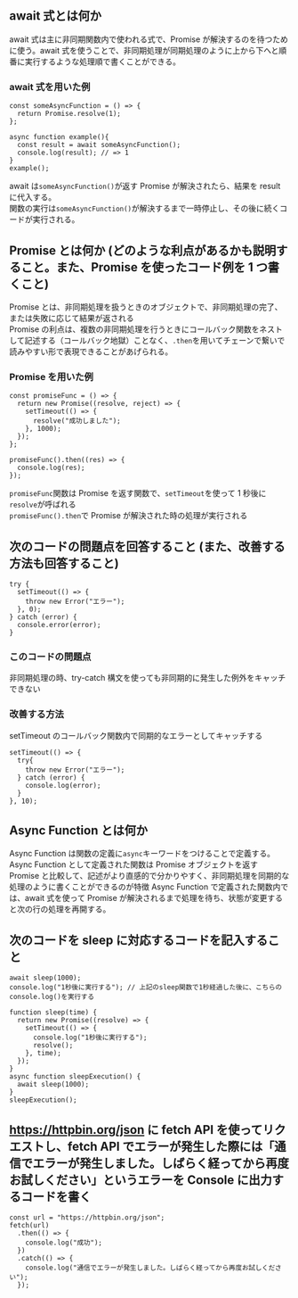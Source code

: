 ## await 式とは何か

await 式は主に非同期関数内で使われる式で、Promise が解決するのを待つために使う。await 式を使うことで、非同期処理が同期処理のように上から下へと順番に実行するような処理順で書くことができる。

### await 式を用いた例

```
const someAsyncFunction = () => {
  return Promise.resolve(1);
};

async function example(){
  const result = await someAsyncFunction();
  console.log(result); // => 1
}
example();
```

await は`someAsyncFunction()`が返す Promise が解決されたら、結果を result に代入する。  
関数の実行は`someAsyncFunction()`が解決するまで一時停止し、その後に続くコードが実行される。

## Promise とは何か (どのような利点があるかも説明すること。また、Promise を使ったコード例を 1 つ書くこと)

Promise とは、非同期処理を扱うときのオブジェクトで、非同期処理の完了、または失敗に応じて結果が返される  
Promise の利点は、複数の非同期処理を行うときにコールバック関数をネストして記述する（コールバック地獄）ことなく、`.then`を用いてチェーンで繋いで読みやすい形で表現できることがあげられる。

### Promise を用いた例

```
const promiseFunc = () => {
  return new Promise((resolve, reject) => {
    setTimeout(() => {
      resolve("成功しました");
    }, 1000);
  });
};

promiseFunc().then((res) => {
  console.log(res);
});

```

`promiseFunc`関数は Promise を返す関数で、`setTimeout`を使って 1 秒後に`resolve`が呼ばれる  
`promiseFunc().then`で Promise が解決された時の処理が実行される

## 次のコードの問題点を回答すること (また、改善する方法も回答すること)

```
try {
  setTimeout(() => {
    throw new Error("エラー");
  }, 0);
} catch (error) {
  console.error(error);
}

```

### このコードの問題点

非同期処理の時、try-catch 構文を使っても非同期的に発生した例外をキャッチできない

### 改善する方法

setTimeout のコールバック関数内で同期的なエラーとしてキャッチする

```
setTimeout(() => {
  try{
    throw new Error("エラー");
  } catch (error) {
    console.log(error);
  }
}, 10);
```

## Async Function とは何か

Async Function は関数の定義に`async`キーワードをつけることで定義する。Async Function として定義された関数は Promise オブジェクトを返す  
Promise と比較して、記述がより直感的で分かりやすく、非同期処理を同期的な処理のように書くことができるのが特徴
Async Function で定義された関数内では、await 式を使って Promise が解決されるまで処理を待ち、状態が変更すると次の行の処理を再開する。

## 次のコードを sleep に対応するコードを記入すること

```
await sleep(1000);
console.log("1秒後に実行する"); // 上記のsleep関数で1秒経過した後に、こちらのconsole.log()を実行する
```

```
function sleep(time) {
  return new Promise((resolve) => {
    setTimeout(() => {
      console.log("1秒後に実行する");
      resolve();
    }, time);
  });
}
async function sleepExecution() {
  await sleep(1000);
}
sleepExecution();
```

## https://httpbin.org/json に fetch API を使ってリクエストし、fetch API でエラーが発生した際には「通信でエラーが発生しました。しばらく経ってから再度お試しください」というエラーを Console に出力するコードを書く

```
const url = "https://httpbin.org/json";
fetch(url)
  .then(() => {
    console.log("成功");
  })
  .catch(() => {
    console.log("通信でエラーが発生しました。しばらく経ってから再度お試しください");
  });
```
